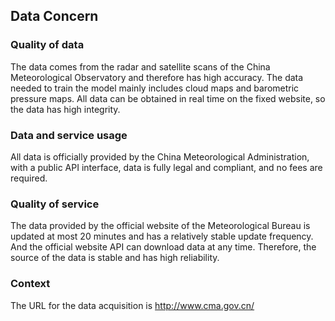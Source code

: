 ## Data Concern
### Quality of data
The data comes from the radar and satellite scans of the China Meteorological Observatory and therefore has high accuracy. The data needed to train the model mainly includes cloud maps and barometric pressure maps. All data can be obtained in real time on the fixed website, so the data has high integrity.
### Data and service usage
All data is officially provided by the China Meteorological Administration, with a public API interface, data is fully legal and compliant, and no fees are required.
### Quality of service
The data provided by the official website of the Meteorological Bureau is updated at most 20 minutes and has a relatively stable update frequency. And the official website API can download data at any time. Therefore, the source of the data is stable and has high reliability.
### Context
The URL for the data acquisition is http://www.cma.gov.cn/



